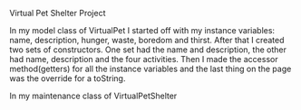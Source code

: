Virtual Pet Shelter Project

In my model class of VirtualPet I started off with my instance variables: name, description, hunger, waste, boredom and thirst.
After that I created two sets of constructors. One set had the name and description, the other had name, description and the four activities.
Then I  made the accessor method(getters) for all the instance variables and the last thing on the page was the override for a toString.

In my maintenance class of VirtualPetShelter
